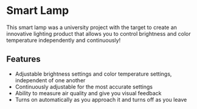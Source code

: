 # Smart Lamp

This smart lamp was a university project with the target to create an innovative lighting product that allows you to control brightness and color temperature independently and continuously!

## Features 
- Adjustable brightness settings and color temperature settings, independent of one another 
- Continuously adjustable for the most accurate settings 
- Ability to measure air quality and give you visual feedback
- Turns on automatically as you approach it and turns off as you leave
